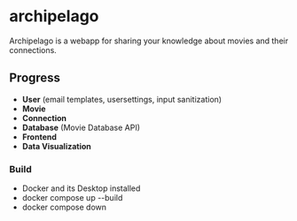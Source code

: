 # archipelago

Archipelago is a webapp for sharing your knowledge about movies and their connections.

## Progress

- **User** (email templates, usersettings, input sanitization) 
- **Movie**
- **Connection**
- **Database** (Movie Database API)
- **Frontend**
- **Data Visualization**

### Build
- Docker and its Desktop installed
- docker compose up --build
- docker compose down
